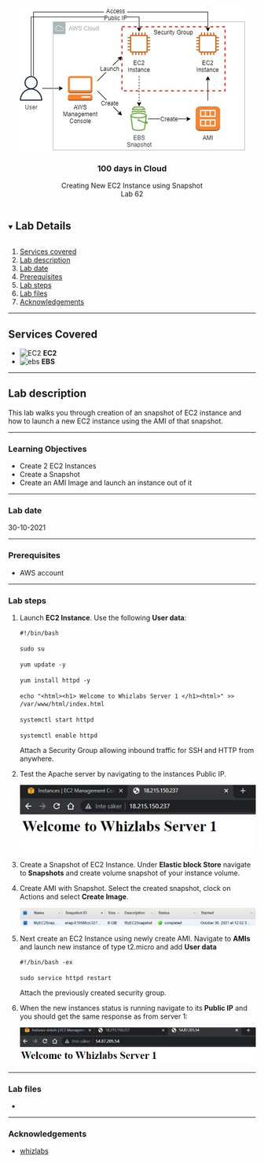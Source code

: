 

<br />

<p align="center">
  <a href="img/">
    <img src="img/lab62_diagram.jpg" alt="cloudofthings" width="462" height="292">
  </a>
  <h3 align="center">100 days in Cloud</h3>
<p align="center">
    Creating New EC2 Instance using Snapshot
    <br />
    Lab 62
    <br />
  </p>



</p>

<details open="open">
  <summary><h2 style="display: inline-block">Lab Details</h2></summary>
  <ol>
    <li><a href="#services-covered">Services covered</a>
    <li><a href="#lab-description">Lab description</a></li>
    </li>
    <li><a href="#lab-date">Lab date</a></li>
    <li><a href="#prerequisites">Prerequisites</a></li>    
    <li><a href="#lab-steps">Lab steps</a></li>
    <li><a href="#lab-files">Lab files</a></li>
    <li><a href="#acknowledgements">Acknowledgements</a></li>
  </ol>
</details>

---

## Services Covered
* ![EC2](https://github.com/CloudedThings/100-Days-in-Cloud/blob/main/images/AmazonEC2.png) **EC2**
* ![ebs](https://github.com/CloudedThings/100-Days-in-Cloud/blob/main/images/EBS.png) **EBS**

---

## Lab description

This lab walks you through creation of an snapshot of EC2 instance and how to launch a new EC2 instance using the AMI of that snapshot.

---


### Learning Objectives

* Create 2 EC2 Instances
* Create a Snapshot
* Create an AMI Image and launch an instance out of it

---


### Lab date
30-10-2021

---

### Prerequisites
* AWS account

---

### Lab steps
1. Launch **EC2 Instance**. Use the following **User data**:

   ```
   #!/bin/bash
   
   sudo su
   
   yum update -y
   
   yum install httpd -y
   
   echo "<html><h1> Welcome to Whizlabs Server 1 </h1><html>" >> /var/www/html/index.html
   
   systemctl start httpd
   
   systemctl enable httpd
   ```

   Attach a Security Group allowing inbound traffic for SSH and HTTP from anywhere.

2. Test the Apache server by navigating to the instances Public IP.

   ![webserver1](img/lab62_webserver1.jpg)

3.  Create a Snapshot of EC2 Instance. Under **Elastic block Store** navigate to **Snapshots** and create volume snapshot of your instance volume.

4. Create AMI with Snapshot. Select the created snapshot, clock on Actions and select **Create Image**. 

   ![ec2snapshot](img/lab62_ec2snapshot.jpg)

5. Next create an EC2 Instance using newly create AMI. Navigate to **AMIs** and launch new instance of type t2.micro and add **User data**

   ```
   #!/bin/bash -ex 
   
   sudo service httpd restart
   ```

   Attach the previously created security group.

6. When the new instances status is running navigate to its **Public IP** and you should get the same response as from server 1:

   ![webserver2](img/lab62_webserver2.jpg)

---

### Lab files
* 
---

### Acknowledgements
* [whizlabs](https://play.whizlabs.com/site/task_details?lab_type=1&task_id=15&quest_id=35)

